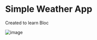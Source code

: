 # Simple Weather App

Created to learn Bloc

![image](https://github.com/user-attachments/assets/0c5acd53-52e3-494f-9a85-3721734428ba)

